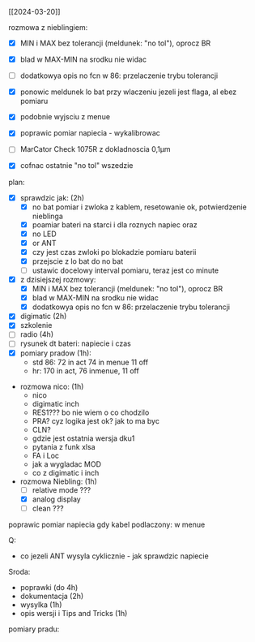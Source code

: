 [[2024-03-20]]

rozmowa z nieblingiem:
- [x] MIN i MAX bez tolerancji (meldunek: "no tol"), oprocz BR
- [x] blad w MAX-MIN na srodku nie widac
- [ ] dodatkowya opis no fcn w 86: przelaczenie trybu tolerancji

- [x] ponowic meldunek lo bat przy wlaczeniu jezeli jest flaga, al ebez pomiaru
- [x] podobnie wyjsciu z menue
- [x] poprawic pomiar napiecia - wykalibrowac

- [ ] MarCator Check 1075R z dokladnoscia 0,1µm

- [x] cofnac ostatnie "no tol" wszedzie

plan:
- [x] sprawdzic jak: (2h)
	- [x] no bat pomiar i zwloka z kablem, resetowanie ok, potwierdzenie nieblinga
	- [x] poamiar bateri na starci i dla roznych napiec oraz
	- [x] no LED
	- [x] or ANT
	- [x] czy jest czas zwloki po blokadzie pomiaru baterii
	- [x] przejscie z lo bat do no bat
	- [ ] ustawic docelowy interval pomiaru, teraz jest co minute
- [x] z dzisiejszej rozmowy:
	- [x] MIN i MAX bez tolerancji (meldunek: "no tol"), oprocz BR
	- [x] blad w MAX-MIN na srodku nie widac
	- [x] dodatkowya opis no fcn w 86: przelaczenie trybu tolerancji
- [x] digimatic (2h)
- [x] szkolenie
- [ ] radio (4h)
- [ ] rysunek dt bateri: napiecie i czas
- [x] pomiary pradow (1h):
	- std 86: 72 in act 74 in menue 11 off
	- hr: 170 in act, 76 inmenue, 11 off

- rozmowa nico: (1h)
	- nico
	- digimatic inch
	- RES1??? bo nie wiem o co chodzilo
	- PRA? cyz logika jest ok? jak to ma byc
	- CLN?
	- gdzie jest ostatnia wersja dku1
	- pytania z funk xlsa
	- FA i Loc
	- jak a wygladac MOD
	- co z digimatic i inch
- rozmowa Niebling: (1h)
	- [ ] relative mode ???
	- [x] analog display
	- [ ] clean ???

poprawic pomiar napiecia gdy kabel podlaczony:  w menue


Q:
- co jezeli ANT wysyla cyklicznie - jak sprawdzic napiecie

Sroda:
- poprawki (do 4h)
- dokumentacja (2h)
- wysylka (1h)
- opis wersji i Tips and Tricks (1h)

pomiary pradu:
